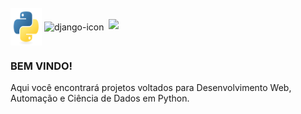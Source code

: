 <div style="display: inline_block"><br>
  <img align="center" alt="Python-icon" height="60" width="50" src="https://raw.githubusercontent.com/devicons/devicon/master/icons/python/python-original.svg">
  <img align="center" alt="django-icon" height="80" width="60" src="https://user-images.githubusercontent.com/63022500/206715217-5cc8183f-81d8-4a79-be8b-630a71680a3f.svg">
  <img >
  <img src="https://user-images.githubusercontent.com/63022500/206717593-efb8edbc-073a-4459-b34a-118e7013ca2a.svg">
</div>

<h3>BEM VINDO!</h3> 
Aqui você encontrará projetos voltados para Desenvolvimento Web, Automação e Ciência de Dados em Python.
